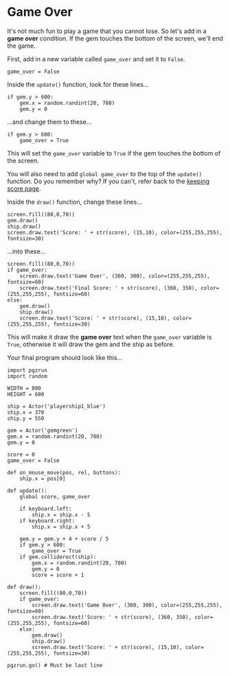 Game Over
===
It's not much fun to play a game that you cannot lose. So let's add in a **game over** condition. If the gem touches the bottom of the screen, we'll end the game.

First, add in a new variable called ```game_over``` and set it to ```False```.

```
game_over = False
```

Inside the ```update()``` function, look for these lines...

```
if gem.y > 600:
    gem.x = random.randint(20, 780)
    gem.y = 0
```

...and change them to these...

```
if gem.y > 600:
    game_over = True
```

This will set the ```game_over``` variable to ```True``` if the gem touches the bottom of the screen.

You will also need to add ```global game_over``` to the top of the ```update()``` function. Do you remember why? If you can't, refer back to the [keeping score page](https://trinket.io/aposteriori/courses/game-development-with-pygame-zero#/gem-catcher/keeping-score).

Inside the ```draw()``` function, change these lines...

```
screen.fill((80,0,70))
gem.draw()
ship.draw()
screen.draw.text('Score: ' + str(score), (15,10), color=(255,255,255), fontsize=30)
```

...into these...

```
screen.fill((80,0,70))
if game_over:
    screen.draw.text('Game Over', (360, 300), color=(255,255,255), fontsize=60)
    screen.draw.text('Final Score: ' + str(score), (360, 350), color=(255,255,255), fontsize=60)
else:
    gem.draw()
    ship.draw()
    screen.draw.text('Score: ' + str(score), (15,10), color=(255,255,255), fontsize=30)
```

This will make it draw the **game over** text when the ```game_over``` variable is ```True```, otherwise it will draw the gem and the ship as before.

Your final program should look like this...

```
import pgzrun
import random

WIDTH = 800
HEIGHT = 600

ship = Actor('playership1_blue')
ship.x = 370
ship.y = 550

gem = Actor('gemgreen')
gem.x = random.randint(20, 780)
gem.y = 0

score = 0
game_over = False

def on_mouse_move(pos, rel, buttons):
    ship.x = pos[0]

def update():
    global score, game_over
    
    if keyboard.left:
        ship.x = ship.x - 5
    if keyboard.right:
        ship.x = ship.x + 5

    gem.y = gem.y + 4 + score / 5
    if gem.y > 600:
        game_over = True
    if gem.colliderect(ship):
        gem.x = random.randint(20, 780)
        gem.y = 0
        score = score + 1
        
def draw():
    screen.fill((80,0,70))
    if game_over:
        screen.draw.text('Game Over', (360, 300), color=(255,255,255), fontsize=60)
        screen.draw.text('Score: ' + str(score), (360, 350), color=(255,255,255), fontsize=60)
    else:
        gem.draw()
        ship.draw()
        screen.draw.text('Score: ' + str(score), (15,10), color=(255,255,255), fontsize=30)

pgzrun.go() # Must be last line